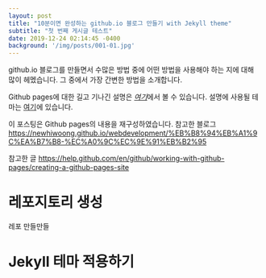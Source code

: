 ```yaml
---
layout: post
title: "10분이면 완성하는 github.io 블로그 만들기 with Jekyll theme"
subtitle: "첫 번째 게시글 테스트"
date: 2019-12-24 02:14:45 -0400
background: '/img/posts/001-01.jpg'
---
```


github.io 블로그를 만들면서 수많은 방법 중에 어떤 방법을 사용해야 하는 지에 대해 많이 헤멨습니다. 그 중에서 가장 간변한 방법을 소개합니다.

Github pages에 대한 길고 기나긴 설명은 [*여기*](https://help.github.com/en/github/working-with-github-pages)에서 볼 수 있습니다.
설명에 사용될 테마는 [여기](https://startbootstrap.com/previews/clean-blog/)에 있습니다.

이 포스팅은 Github pages의 내용을 재구성하였습니다.
참고한 블로그
https://newhiwoong.github.io/webdevelopment/%EB%B8%94%EB%A1%9C%EA%B7%B8-%EC%A0%9C%EC%9E%91%EB%B2%95

참고한 글
https://help.github.com/en/github/working-with-github-pages/creating-a-github-pages-site

# 레포지토리 생성
레포 만들만들

# Jekyll 테마 적용하기


